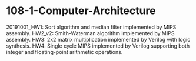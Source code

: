 # 108-1-Computer-Architecture

20191001_HW1: Sort algorithm and median filter implemented by MIPS assembly.
HW2_v2: Smith-Waterman algorithm implemented by MIPS assembly.
HW3: 2x2 matrix multiplication implemented by Verilog with logic synthesis.
HW4: Single cycle MIPS implemented by Verilog supporting both integer and floating-point arithmetic operations.
